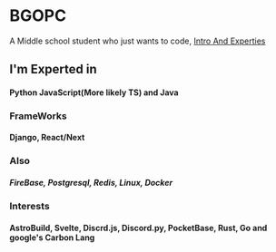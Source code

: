 ﻿# BGOPC
A Middle school student who just wants to code,
[Intro And Experties](bgopc.github.io)
## I'm Experted in

#### Python JavaScript(More likely TS) and Java

### FrameWorks
#### Django, React/Next

### Also
##### FireBase, Postgresql, Redis, Linux, Docker

### Interests
#### AstroBuild, Svelte, Discrd.js, Discord.py, PocketBase, Rust, Go and google's Carbon Lang
